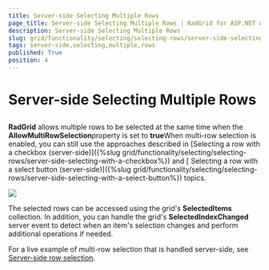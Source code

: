 ```yaml
---
title: Server-side Selecting Multiple Rows
page_title: Server-side Selecting Multiple Rows | RadGrid for ASP.NET AJAX Documentation
description: Server-side Selecting Multiple Rows
slug: grid/functionality/selecting/selecting-rows/server-side-selecting-multiple-rows
tags: server-side,selecting,multiple,rows
published: True
position: 4
---
```


# Server-side Selecting Multiple Rows



## 

**RadGrid** allows multiple rows to be selected at the same time when the **AllowMultiRowSelection**property is set to **true**When multi-row selection is enabled, you can still use the approaches described in [Selecting a row with a checkbox (server-side)]({%slug grid/functionality/selecting/selecting-rows/server-side-selecting-with-a-checkbox%}) and [ Selecting a row with a select button (server-side)]({%slug grid/functionality/selecting/selecting-rows/server-side-selecting-with-a-select-button%}) topics.

![](images/SelectRowServerSide.PNG)

The selected rows can be accessed using the grid's **SelectedItems** collection. In addition, you can handle the grid's **SelectedIndexChanged** server event to detect when an item's selection changes and perform additional operations if needed.

For a live example of multi-row selection that is handled server-side, see [Server-side row selection](https://demos.telerik.com/aspnet-ajax/Grid/Examples/Programming/SelectRowWithCheckBox/DefaultCS.aspx).
